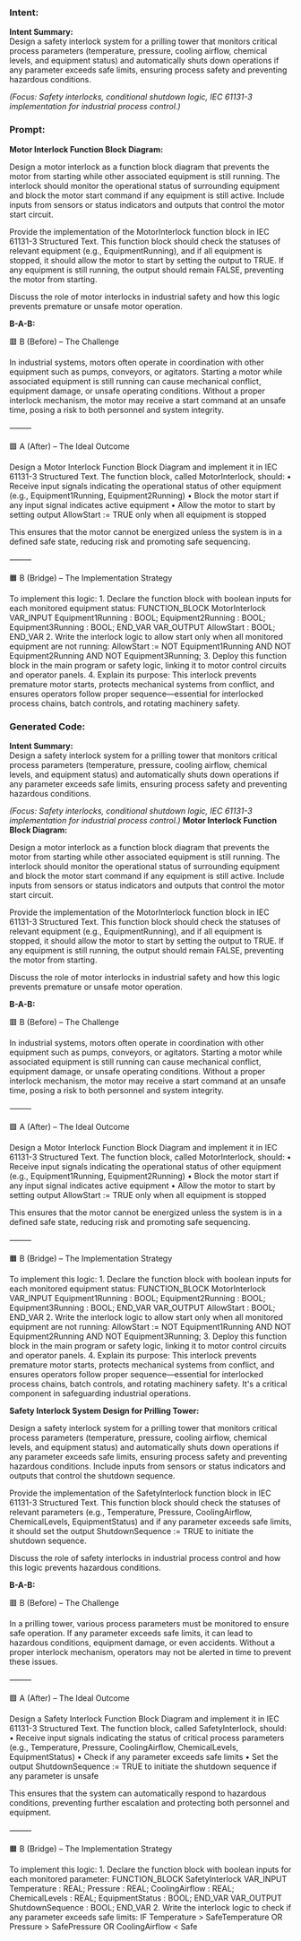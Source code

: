 ### Intent:
**Intent Summary:**  
Design a safety interlock system for a prilling tower that monitors critical process parameters (temperature, pressure, cooling airflow, chemical levels, and equipment status) and automatically shuts down operations if any parameter exceeds safe limits, ensuring process safety and preventing hazardous conditions.  

*(Focus: Safety interlocks, conditional shutdown logic, IEC 61131-3 implementation for industrial process control.)*

### Prompt:
**Motor Interlock Function Block Diagram:**

Design a motor interlock as a function block diagram that prevents the motor from starting while other associated equipment is still running. The interlock should monitor the operational status of surrounding equipment and block the motor start command if any equipment is still active. Include inputs from sensors or status indicators and outputs that control the motor start circuit.

Provide the implementation of the MotorInterlock function block in IEC 61131-3 Structured Text. This function block should check the statuses of relevant equipment (e.g., EquipmentRunning), and if all equipment is stopped, it should allow the motor to start by setting the output to TRUE. If any equipment is still running, the output should remain FALSE, preventing the motor from starting.

Discuss the role of motor interlocks in industrial safety and how this logic prevents premature or unsafe motor operation.

**B-A-B:**

🟥 B (Before) – The Challenge

In industrial systems, motors often operate in coordination with other equipment such as pumps, conveyors, or agitators. Starting a motor while associated equipment is still running can cause mechanical conflict, equipment damage, or unsafe operating conditions. Without a proper interlock mechanism, the motor may receive a start command at an unsafe time, posing a risk to both personnel and system integrity.

⸻

🟩 A (After) – The Ideal Outcome

Design a Motor Interlock Function Block Diagram and implement it in IEC 61131-3 Structured Text. The function block, called MotorInterlock, should:
	•	Receive input signals indicating the operational status of other equipment (e.g., Equipment1Running, Equipment2Running)
	•	Block the motor start if any input signal indicates active equipment
	•	Allow the motor to start by setting output AllowStart := TRUE only when all equipment is stopped

This ensures that the motor cannot be energized unless the system is in a defined safe state, reducing risk and promoting safe sequencing.

⸻

🟧 B (Bridge) – The Implementation Strategy

To implement this logic:
	1.	Declare the function block with boolean inputs for each monitored equipment status:
 FUNCTION_BLOCK MotorInterlock
VAR_INPUT
    Equipment1Running : BOOL;
    Equipment2Running : BOOL;
    Equipment3Running : BOOL;
END_VAR
VAR_OUTPUT
    AllowStart : BOOL;
END_VAR
	2.	Write the interlock logic to allow start only when all monitored equipment are not running:
 AllowStart := NOT Equipment1Running AND NOT Equipment2Running AND NOT Equipment3Running;
 	3.	Deploy this function block in the main program or safety logic, linking it to motor control circuits and operator panels.
	4.	Explain its purpose: This interlock prevents premature motor starts, protects mechanical systems from conflict, and ensures operators follow proper sequence—essential for interlocked process chains, batch controls, and rotating machinery safety.

### Generated Code:
**Intent Summary:**  
Design a safety interlock system for a prilling tower that monitors critical process parameters (temperature, pressure, cooling airflow, chemical levels, and equipment status) and automatically shuts down operations if any parameter exceeds safe limits, ensuring process safety and preventing hazardous conditions.  

*(Focus: Safety interlocks, conditional shutdown logic, IEC 61131-3 implementation for industrial process control.)*
**Motor Interlock Function Block Diagram:**

Design a motor interlock as a function block diagram that prevents the motor from starting while other associated equipment is still running. The interlock should monitor the operational status of surrounding equipment and block the motor start command if any equipment is still active. Include inputs from sensors or status indicators and outputs that control the motor start circuit.

Provide the implementation of the MotorInterlock function block in IEC 61131-3 Structured Text. This function block should check the statuses of relevant equipment (e.g., EquipmentRunning), and if all equipment is stopped, it should allow the motor to start by setting the output to TRUE. If any equipment is still running, the output should remain FALSE, preventing the motor from starting.

Discuss the role of motor interlocks in industrial safety and how this logic prevents premature or unsafe motor operation.

**B-A-B:**

🟥 B (Before) – The Challenge

In industrial systems, motors often operate in coordination with other equipment such as pumps, conveyors, or agitators. Starting a motor while associated equipment is still running can cause mechanical conflict, equipment damage, or unsafe operating conditions. Without a proper interlock mechanism, the motor may receive a start command at an unsafe time, posing a risk to both personnel and system integrity.

⸻

🟩 A (After) – The Ideal Outcome

Design a Motor Interlock Function Block Diagram and implement it in IEC 61131-3 Structured Text. The function block, called MotorInterlock, should:
	•	Receive input signals indicating the operational status of other equipment (e.g., Equipment1Running, Equipment2Running)
	•	Block the motor start if any input signal indicates active equipment
	•	Allow the motor to start by setting output AllowStart := TRUE only when all equipment is stopped

This ensures that the motor cannot be energized unless the system is in a defined safe state, reducing risk and promoting safe sequencing.

⸻

🟧 B (Bridge) – The Implementation Strategy

To implement this logic:
	1.	Declare the function block with boolean inputs for each monitored equipment status:
 FUNCTION_BLOCK MotorInterlock
VAR_INPUT
    Equipment1Running : BOOL;
    Equipment2Running : BOOL;
    Equipment3Running : BOOL;
END_VAR
VAR_OUTPUT
    AllowStart : BOOL;
END_VAR
	2.	Write the interlock logic to allow start only when all monitored equipment are not running:
 AllowStart := NOT Equipment1Running AND NOT Equipment2Running AND NOT Equipment3Running;
 	3.	Deploy this function block in the main program or safety logic, linking it to motor control circuits and operator panels.
	4.	Explain its purpose: This interlock prevents premature motor starts, protects mechanical systems from conflict, and ensures operators follow proper sequence—essential for interlocked process chains, batch controls, and rotating machinery safety. It's a critical component in safeguarding industrial operations.

**Safety Interlock System Design for Prilling Tower:**

Design a safety interlock system for a prilling tower that monitors critical process parameters (temperature, pressure, cooling airflow, chemical levels, and equipment status) and automatically shuts down operations if any parameter exceeds safe limits, ensuring process safety and preventing hazardous conditions. Include inputs from sensors or status indicators and outputs that control the shutdown sequence.

Provide the implementation of the SafetyInterlock function block in IEC 61131-3 Structured Text. This function block should check the statuses of relevant parameters (e.g., Temperature, Pressure, CoolingAirflow, ChemicalLevels, EquipmentStatus) and if any parameter exceeds safe limits, it should set the output ShutdownSequence := TRUE to initiate the shutdown sequence.

Discuss the role of safety interlocks in industrial process control and how this logic prevents hazardous conditions.

**B-A-B:**

🟥 B (Before) – The Challenge

In a prilling tower, various process parameters must be monitored to ensure safe operation. If any parameter exceeds safe limits, it can lead to hazardous conditions, equipment damage, or even accidents. Without a proper interlock mechanism, operators may not be alerted in time to prevent these issues.

⸻

🟩 A (After) – The Ideal Outcome

Design a Safety Interlock Function Block Diagram and implement it in IEC 61131-3 Structured Text. The function block, called SafetyInterlock, should:
	•	Receive input signals indicating the status of critical process parameters (e.g., Temperature, Pressure, CoolingAirflow, ChemicalLevels, EquipmentStatus)
	•	Check if any parameter exceeds safe limits
	•	Set the output ShutdownSequence := TRUE to initiate the shutdown sequence if any parameter is unsafe

This ensures that the system can automatically respond to hazardous conditions, preventing further escalation and protecting both personnel and equipment.

⸻

🟧 B (Bridge) – The Implementation Strategy

To implement this logic:
	1.	Declare the function block with boolean inputs for each monitored parameter:
 FUNCTION_BLOCK SafetyInterlock
VAR_INPUT
    Temperature : REAL;
    Pressure : REAL;
    CoolingAirflow : REAL;
    ChemicalLevels : REAL;
    EquipmentStatus : BOOL;
END_VAR
VAR_OUTPUT
    ShutdownSequence : BOOL;
END_VAR
	2.	Write the interlock logic to check if any parameter exceeds safe limits:
 IF Temperature > SafeTemperature OR Pressure > SafePressure OR CoolingAirflow < Safe
